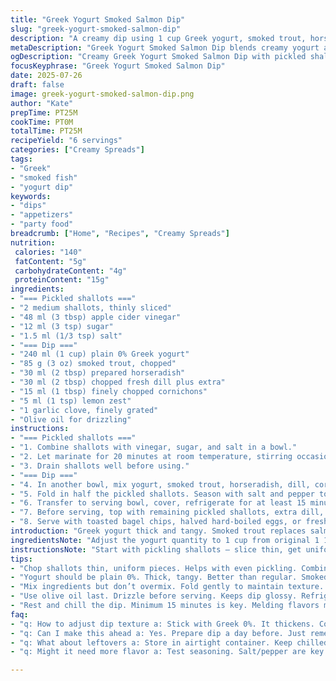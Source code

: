 ```yaml
---
title: "Greek Yogurt Smoked Salmon Dip"
slug: "greek-yogurt-smoked-salmon-dip"
description: "A creamy dip using 1 cup Greek yogurt, smoked trout, horseradish, and fresh dill. Pickled shallots sit briefly in apple cider vinegar with sugar and salt. Capers swapped for finely chopped cornichons. Lemon zest replaces fresh lemon juice, giving a bright twist. Olive oil finishes. Chill the dip to let flavors meld. Serve with toasted bagel chips or crudités. Prep and marinate times slightly adjusted for better texture and depth."
metaDescription: "Greek Yogurt Smoked Salmon Dip blends creamy yogurt and smoked trout. Pickled shallots add sweetness, horseradish gives bite. Serve with chips."
ogDescription: "Creamy Greek Yogurt Smoked Salmon Dip with pickled shallots and horseradish. Perfect for snacks with chips or veggies. Easy and flavorful."
focusKeyphrase: "Greek Yogurt Smoked Salmon Dip"
date: 2025-07-26
draft: false
image: greek-yogurt-smoked-salmon-dip.png
author: "Kate"
prepTime: PT25M
cookTime: PT0M
totalTime: PT25M
recipeYield: "6 servings"
categories: ["Creamy Spreads"]
tags:
- "Greek"
- "smoked fish"
- "yogurt dip"
keywords:
- "dips"
- "appetizers"
- "party food"
breadcrumb: ["Home", "Recipes", "Creamy Spreads"]
nutrition: 
 calories: "140"
 fatContent: "5g"
 carbohydrateContent: "4g"
 proteinContent: "15g"
ingredients:
- "=== Pickled shallots ==="
- "2 medium shallots, thinly sliced"
- "48 ml (3 tbsp) apple cider vinegar"
- "12 ml (3 tsp) sugar"
- "1.5 ml (1/3 tsp) salt"
- "=== Dip ==="
- "240 ml (1 cup) plain 0% Greek yogurt"
- "85 g (3 oz) smoked trout, chopped"
- "30 ml (2 tbsp) prepared horseradish"
- "30 ml (2 tbsp) chopped fresh dill plus extra"
- "15 ml (1 tbsp) finely chopped cornichons"
- "5 ml (1 tsp) lemon zest"
- "1 garlic clove, finely grated"
- "Olive oil for drizzling"
instructions:
- "=== Pickled shallots ==="
- "1. Combine shallots with vinegar, sugar, and salt in a bowl."
- "2. Let marinate for 20 minutes at room temperature, stirring occasionally."
- "3. Drain shallots well before using."
- "=== Dip ==="
- "4. In another bowl, mix yogurt, smoked trout, horseradish, dill, cornichons, lemon zest, and garlic."
- "5. Fold in half the pickled shallots. Season with salt and pepper to taste."
- "6. Transfer to serving bowl, cover, refrigerate for at least 15 minutes to meld flavors."
- "7. Before serving, top with remaining pickled shallots, extra dill, and drizzle with olive oil."
- "8. Serve with toasted bagel chips, halved hard-boiled eggs, or fresh vegetables."
introduction: "Greek yogurt thick and tangy. Smoked trout replaces salmon, richer flavor. Pickled shallots cut sharpness with mild sweetness. Horseradish adds bite, dill freshens. A splash of lemon zest wakes it up – brighter than juice, more aromatic. Cornichons instead of capers; crunchier, slightly tart. Olive oil drizzle slicks the top, makes it shine. Resting time key. Flavors mingle when cold. Snacks get elevated. Bone marrow bread or classic bagel chips both good. Hard boiled eggs, halved, little extra protein. Fresh veggies for crunch and healthy contrast. Simple ingredients. Quick hands. Diverse paired foods. The mix of creamy, pickled, smoky, herbal, and bright. Said no more, dabble in it yourself."
ingredientsNote: "Adjust the yogurt quantity to 1 cup from original 1 1/2 cups for thicker dip, making flavors more concentrated. Smoked trout exchanged for smoked salmon—subtle difference in flavor and texture. Cornichons replace capers; prepares similar salty tang with a crunch contrast. Use lemon zest instead of juice for lift without added moisture. Keep garlic finely grated—not minced—to distribute without overpowering. Shallots marinated a little longer (20 minutes) than original to mellow raw sharpness, yet retain pungency. Stir occasionally while marinating to ensure even pickling. Olive oil added just before serving; losing it in the fridge dampens the gloss and flavor impact."
instructionsNote: "Start with pickling shallots — slice thin, get uniform pieces. Combine with apple cider vinegar, sugar, salt. Let them sit 20 minutes, stirring now and then for even flavor. Drain thoroughly to avoid excess liquid in dip at the end. In separate bowl mix yogurt with chopped smoked trout, horseradish, dill, chopped cornichons, lemon zest, garlic. Incorporate half of pickled shallots in the dip; save rest for garnishing. Refine seasoning with salt, pepper. Cover bowl, chill min 15 minutes to let flavors marry fully. When ready to serve, mound dip, scatter remaining pickled shallots on top, sprinkle dill and drizzle olive oil for shine and richness. Present with crunchy chips or fresh veggies. Avoid adding olive oil before refrigerating—it dulls taste and texture."
tips:
- "Chop shallots thin, uniform pieces. Helps with even pickling. Combine with vinegar, sugar, salt. Stir those shallots during the marinating. 20 minutes at room temp. Keeps them crisp."
- "Yogurt should be plain 0%. Thick, tangy. Better than regular. Smoked trout gives richness. Swap for salmon if needed. Just know, flavor will shift slightly. Texture too."
- "Mix ingredients but don’t overmix. Fold gently to maintain texture. Half the shallots into the dip. Reserve half for topping. Season with salt and pepper before chilling. Rest enhances flavor."
- "Use olive oil last. Drizzle before serving. Keeps dip glossy. Refrigerating with it mixes flavor poorly. Taste dulls. Avoid. Opt for bagel chips or fresh veggies for serving. Adds contrast."
- "Rest and chill the dip. Minimum 15 minutes is key. Melding flavors matter. Grab a spoon. Serve with crunchy dippers. Balance creamy with crunchy."
faq:
- "q: How to adjust dip texture a: Stick with Greek 0%. It thickens. Controls flavor. Swap smoked trout for salmon as another option. Flavor changes."
- "q: Can I make this ahead a: Yes. Prepare dip a day before. Just remember, don’t add oil. Dulls taste in fridge. Pickled shallots keep well too."
- "q: What about leftovers a: Store in airtight container. Keep chilled. Use within two days. Great on fresh bread. Or, try with egg dishes."
- "q: Might it need more flavor a: Test seasoning. Salt/pepper are key. Adjust to taste. Lemon zest brightens too. Add it slowly for balance."

---
```

